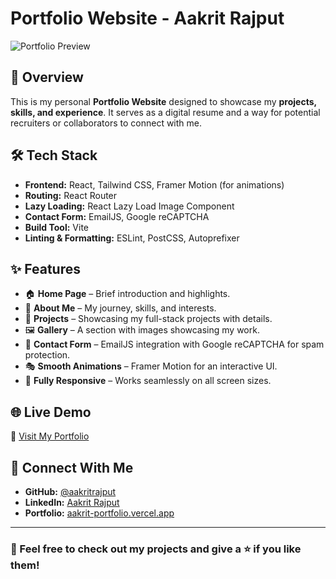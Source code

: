 # Portfolio Website - Aakrit Rajput

![Portfolio Preview](#) <!-- Add a screenshot URL here -->

## 🚀 Overview
This is my personal **Portfolio Website** designed to showcase my **projects, skills, and experience**. It serves as a digital resume and a way for potential recruiters or collaborators to connect with me.

## 🛠 Tech Stack
- **Frontend:** React, Tailwind CSS, Framer Motion (for animations)
- **Routing:** React Router
- **Lazy Loading:** React Lazy Load Image Component
- **Contact Form:** EmailJS, Google reCAPTCHA
- **Build Tool:** Vite
- **Linting & Formatting:** ESLint, PostCSS, Autoprefixer

## ✨ Features
- 🏠 **Home Page** – Brief introduction and highlights.
- 📜 **About Me** – My journey, skills, and interests.
- 💼 **Projects** – Showcasing my full-stack projects with details.
- 🖼 **Gallery** – A section with images showcasing my work.
- 📩 **Contact Form** – EmailJS integration with Google reCAPTCHA for spam protection.
- 🎭 **Smooth Animations** – Framer Motion for an interactive UI.
- 📱 **Fully Responsive** – Works seamlessly on all screen sizes.

## 🌐 Live Demo
🔗 [Visit My Portfolio](https://aakrit-portfolio.vercel.app)


## 🤝 Connect With Me
- **GitHub:** [@aakritrajput](https://github.com/aakritrajput)
- **LinkedIn:** [Aakrit Rajput](https://www.linkedin.com/in/aakrit-rajput)
- **Portfolio:** [aakrit-portfolio.vercel.app](https://aakrit-portfolio.vercel.app)

---
### 📢 Feel free to check out my projects and give a ⭐ if you like them!

